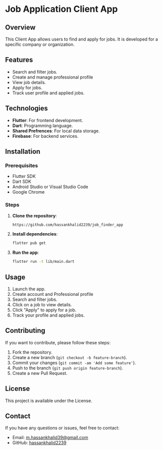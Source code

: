 # Job Application Client App

## Overview
This Client App allows users to find and apply for jobs. It is developed for a specific company or organization.

## Features
- Search and filter jobs.
- Create and manage professional profile
- View job details.
- Apply for jobs.
- Track user profile and applied jobs.

## Technologies
- **Flutter**: For frontend development.
- **Dart**: Programming language.
- **Shared Prefrences**: For local data storage.
- **Firebase**: For backend services.

## Installation

### Prerequisites
- Flutter SDK
- Dart SDK
- Android Studio or Visual Studio Code
- Google Chrome

### Steps
1. **Clone the repository**:
    ```sh
    https://github.com/hassankhalid2239/job_finder_app
    ```

2. **Install dependencies**:
    ```sh
    flutter pub get
    ```

3. **Run the app**:
    ```sh
    flutter run -t lib/main.dart
    ```

## Usage
1. Launch the app.
2. Create account and Professional profile
3. Search and filter jobs.
4. Click on a job to view details.
5. Click "Apply" to apply for a job.
6. Track your profile and applied jobs.

## Contributing
If you want to contribute, please follow these steps:
1. Fork the repository.
2. Create a new branch (`git checkout -b feature-branch`).
3. Commit your changes (`git commit -am 'Add some feature'`).
4. Push to the branch (`git push origin feature-branch`).
5. Create a new Pull Request.

## License
This project is available under the License.

## Contact
If you have any questions or issues, feel free to contact:
- Email: m.hassankhalid39@gmail.com
- GitHub: [hassankhalid2239](https://github.com/hassankhalid2239)
